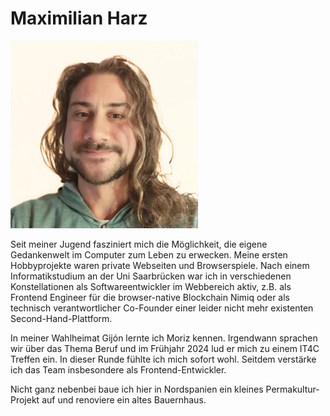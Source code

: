 <!-- textlint-disable write-good -->
# Maximilian Harz

![Bild – Maximilian Harz](../images/portrait/max.jpg)

Seit meiner Jugend fasziniert mich die Möglichkeit, die eigene Gedankenwelt im Computer zum Leben zu erwecken. Meine ersten Hobbyprojekte waren private Webseiten und Browserspiele. Nach einem Informatikstudium an der Uni Saarbrücken war ich in verschiedenen Konstellationen als Softwareentwickler im Webbereich aktiv, z.B. als Frontend Engineer für die browser-native Blockchain Nimiq oder als technisch verantwortlicher Co-Founder einer leider nicht mehr existenten Second-Hand-Plattform.

In meiner Wahlheimat Gijón lernte ich Moriz kennen. Irgendwann sprachen wir über das Thema Beruf und im Frühjahr 2024 lud er mich zu einem IT4C Treffen ein. In dieser Runde fühlte ich mich sofort wohl. Seitdem verstärke ich das Team insbesondere als Frontend-Entwickler.

Nicht ganz nebenbei baue ich hier in Nordspanien ein kleines Permakultur-Projekt auf und renoviere ein altes Bauernhaus.
